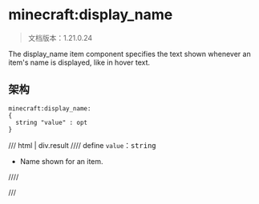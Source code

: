# minecraft:display_name

> 文档版本：1.21.0.24

The display_name item component specifies the text shown whenever an item's name is displayed, like in hover text.

## 架构

```mcschema
minecraft:display_name:
{
  string "value" : opt
}

```

/// html | div.result
//// define
`value`：<samp>string</samp>

- Name shown for an item.


////


///

